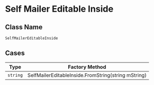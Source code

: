 
# Self Mailer Editable Inside

## Class Name

`SelfMailerEditableInside`

## Cases

| Type | Factory Method |
|  --- | --- |
| `string` | SelfMailerEditableInside.FromString(string mString) |

